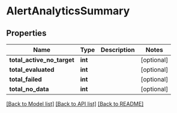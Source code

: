 # AlertAnalyticsSummary

## Properties
Name | Type | Description | Notes
------------ | ------------- | ------------- | -------------
**total_active_no_target** | **int** |  | [optional] 
**total_evaluated** | **int** |  | [optional] 
**total_failed** | **int** |  | [optional] 
**total_no_data** | **int** |  | [optional] 

[[Back to Model list]](../README.md#documentation-for-models) [[Back to API list]](../README.md#documentation-for-api-endpoints) [[Back to README]](../README.md)


